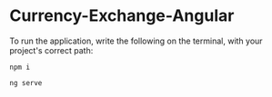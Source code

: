 # Currency-Exchange-Angular

To run the application, write the following on the terminal, with your project's correct path: 
<br>

```
npm i
```

```
ng serve
```

